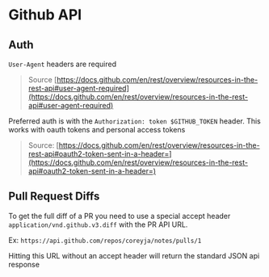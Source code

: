 # Github API

## Auth

`User-Agent` headers are required
> Source [https://docs.github.com/en/rest/overview/resources-in-the-rest-api#user-agent-required](https://docs.github.com/en/rest/overview/resources-in-the-rest-api#user-agent-required)

Preferred auth is with the `Authorization: token $GITHUB_TOKEN` header.
This works with oauth tokens and personal access tokens
> Source: [https://docs.github.com/en/rest/overview/resources-in-the-rest-api#oauth2-token-sent-in-a-header=](https://docs.github.com/en/rest/overview/resources-in-the-rest-api#oauth2-token-sent-in-a-header=)

## Pull Request Diffs

To get the full diff of a PR you need to use a special accept header `application/vnd.github.v3.diff` with the PR API URL.

Ex: `https://api.github.com/repos/coreyja/notes/pulls/1`

Hitting this URL without an accept header will return the standard JSON api response
